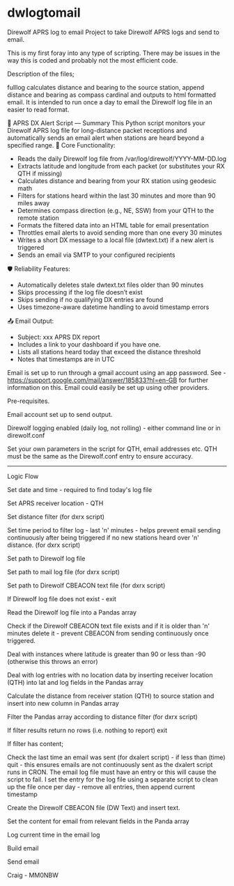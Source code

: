 # dwlogtomail
Direwolf APRS log to email
Project to take Direwolf APRS logs and send to email.

This is my first foray into any type of scripting.  There may be issues in the way this is coded and probably not the most efficient code.

Description of the files;

fulllog calculates distance and bearing to the source station, append distance and bearing as compass cardinal and outputs to html formatted email.  It is intended to run once a day to email the Direwolf log file in an easier to read format.

📡 APRS DX Alert Script — Summary
This Python script monitors your Direwolf APRS log file for long-distance packet receptions and automatically sends an email alert when stations are heard beyond a specified range.
🧭 Core Functionality:
- Reads the daily Direwolf log file from /var/log/direwolf/YYYY-MM-DD.log
- Extracts latitude and longitude from each packet (or substitutes your RX QTH if missing)
- Calculates distance and bearing from your RX station using geodesic math
- Filters for stations heard within the last 30 minutes and more than 90 miles away
- Determines compass direction (e.g., NE, SSW) from your QTH to the remote station
- Formats the filtered data into an HTML table for email presentation
- Throttles email alerts to avoid sending more than one every 30 minutes
- Writes a short DX message to a local file (dwtext.txt) if a new alert is triggered
- Sends an email via SMTP to your configured recipients
  
🛡 Reliability Features:
- Automatically deletes stale dwtext.txt files older than 90 minutes
- Skips processing if the log file doesn’t exist
- Skips sending if no qualifying DX entries are found
- Uses timezone-aware datetime handling to avoid timestamp errors
  
📤 Email Output:
- Subject: xxx APRS DX report
- Includes a link to your dashboard if you have one.
- Lists all stations heard today that exceed the distance threshold
- Notes that timestamps are in UTC


Email is set up to run through a gmail account using an app password.  See - https://support.google.com/mail/answer/185833?hl=en-GB for further information on this.  Email could easily be set up using other providers.


Pre-requisites.

Email account set up to send output.

Direwolf logging enabled (daily log, not rolling) - either command line or in direwolf.conf

Set your own parameters in the script for QTH, email addresses etc.  QTH must be the same as the Direwolf.conf entry to ensure accuracy.

------
Logic Flow

Set date and time - required to find today's log file

Set APRS receiver location - QTH

Set distance filter (for dxrx script)

Set time period to filter log - last 'n' minutes - helps prevent email sending continuously after being triggered if no new stations heard over 'n' distance.
(for dxrx script)

Set path to Direwolf log file

Set path to mail log file (for dxrx script)

Set path to Direwolf CBEACON text file (for dxrx script)

If Direwolf log file does not exist - exit

Read the Direwolf log file into a Pandas array

Check if the Direwolf CBEACON text file exists and if it is older than 'n' minutes delete it - prevent CBEACON from sending continuously once triggered.

Deal with instances where latitude is greater than 90 or less than -90 (otherwise this throws an error)

Deal with log entries with no location data by inserting receiver location (QTH) into lat and log fields in the Pandas array

Calculate the distance from receiver station (QTH) to source station and insert into new column in Pandas array

Filter the Pandas array according to distance filter (for dxrx script)

If filter results return no rows (i.e. nothing to report) exit

If filter has content;

Check the last time an email was sent (for dxalert script) - if less than (time) quit - this ensures emails are not continuously sent as the dxalert script runs in CRON.
The email log file must have an entry or this will cause the script to fail.  I set the entry for the log file using a separate script to clean up the file once
per day - remove all entries, then append current timestamp

Create the Direwolf CBEACON file (DW Text) and insert text.

Set the content for email from relevant fields in the Panda array

Log current time in the email log

Build email

Send email



Craig - MM0NBW
